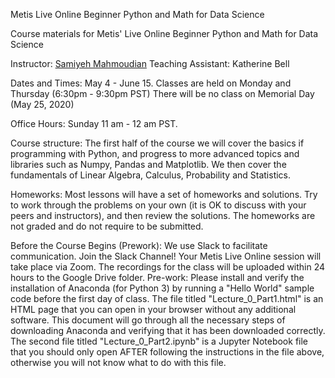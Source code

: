 Metis Live Online Beginner Python and Math for Data Science

Course materials for Metis' Live Online Beginner Python and Math for Data Science

Instructor: [Samiyeh Mahmoudian](https://www.linkedin.com/in/samiyehmahmoudian/) Teaching Assistant: Katherine Bell

Dates and Times: May 4 - June 15. Classes are held on Monday and Thursday (6:30pm - 9:30pm PST) There will be no class on Memorial Day (May 25, 2020) 

Office Hours: Sunday 11 am - 12 am PST.

Course structure:
The first half of the course we will cover the basics if programming with Python, and progress to more advanced topics and libraries such as Numpy, Pandas and Matplotlib. We then cover the fundamentals of Linear Algebra, Calculus, Probability and Statistics.

Homeworks:
Most lessons will have a set of homeworks and solutions. Try to work through the problems on your own (it is OK to discuss with your peers and instructors), and then review the solutions. The homeworks are not graded and do not require to be submitted.

Before the Course Begins (Prework):
We use Slack to facilitate communication. Join the Slack Channel!
Your Metis Live Online session will take place via Zoom.
The recordings for the class will be uploaded within 24 hours to the Google Drive folder.
Pre-work: Please install and verify the installation of Anaconda (for Python 3) by running a "Hello World" sample code before the first day of class.
The file titled "Lecture_0_Part1.html" is an HTML page that you can open in your browser without any additional software. This document will go through all the necessary steps of downloading Anaconda and verifying that it has been downloaded correctly.
The second file titled "Lecture_0_Part2.ipynb" is a Jupyter Notebook file that you should only open AFTER following the instructions in the file above, otherwise you will not know what to do with this file.
